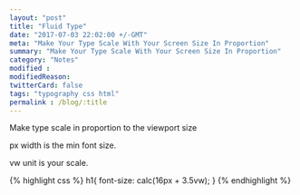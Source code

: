 ```yaml
---
layout: "post"
title: "Fluid Type"
date: "2017-07-03 22:02:00 +/-GMT"
meta: "Make Your Type Scale With Your Screen Size In Proportion"
summary: "Make Your Type Scale With Your Screen Size In Proportion"
category: "Notes"
modified :
modifiedReason:
twitterCard: false
tags: "typography css html"
permalink : /blog/:title
---
```


Make type scale in proportion to the viewport size

px width is the min font size.

vw unit is your scale.

{% highlight css %}
h1{ font-size: calc(16px + 3.5vw); }
{% endhighlight %}
